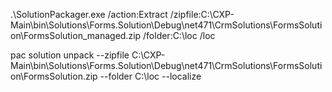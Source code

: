 ---
---

.\SolutionPackager.exe /action:Extract /zipfile:C:\CXP-Main\bin\Solutions\Forms.Solution\Debug\net471\CrmSolutions\FormsSolution\FormsSolution_managed.zip /folder:C:\loc /loc

pac solution unpack --zipfile C:\CXP-Main\bin\Solutions\Forms.Solution\Debug\net471\CrmSolutions\FormsSolution\FormsSolution.zip --folder C:\loc --localize
